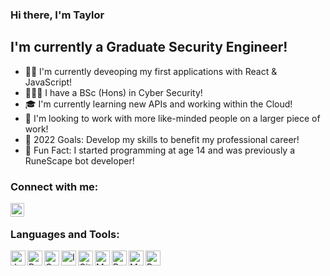 ### Hi there, I'm Taylor

## I'm currently a Graduate Security Engineer!
- 👨‍💻 I'm currently deveoping my first applications with React & JavaScript!
- 👨🏻‍🎓 I have a BSc (Hons) in Cyber Security!
- 🎓 I'm currently learning new APIs and working within the Cloud!
- 🧠 I'm looking to work with more like-minded people on a larger piece of work!
- 💪 2022 Goals: Develop my skills to benefit my professional career!
- 🎉 Fun Fact: I started programming at age 14 and was previously a RuneScape bot developer!

### Connect with me:

[<img align="left" alt="Taylor Brennan | Twitter" width="22px" src="https://cdn3.iconfinder.com/data/icons/2018-social-media-logotypes/1000/2018_social_media_popular_app_logo_twitter-256.png" />][twitter]

<br />

### Languages and Tools:
[<img align="left" alt="Java" width="24px" src="https://cdn0.iconfinder.com/data/icons/flat-round-system/512/java-256.png" />][git]
[<img align="left" alt="Python" width="24px" src="https://upload.wikimedia.org/wikipedia/commons/thumb/c/c3/Python-logo-notext.svg/768px-Python-logo-notext.svg.png" />][git]
[<img align="left" alt="C" width="24px" src="https://cdn.iconscout.com/icon/free/png-512/c-programming-569564.png" />][git]
[<img align="left" alt="IntelliJ" width="24px" src="https://i.imgur.com/0pFrmJI.png" />][git]
[<img align="left" alt="Git" width="24px" src="https://cdn2.iconfinder.com/data/icons/social-icons-33/128/Github-256.png" />][git]
[<img align="left" alt="MongoDB" width="24px" src="https://img.icons8.com/color/452/mongodb.png" />][git]
[<img align="left" alt="Bash" width="24px" src="https://www.twitchinstalls.com/img/terminal.svg" />][git]
[<img align="left" alt="MySQL" width="24px" src="https://pngimg.com/uploads/mysql/mysql_PNG35.png" />][git]
[<img align="left" alt="React" width="24px" src="https://i.imgur.com/myoQvA2.png" />][git]

<br />
<br />

[git]: https://github.com/TaylorBrennan
[twitter]: https://twitter.com/MrTaylorBrennan


